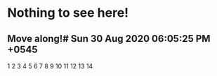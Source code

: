 # Nothing to see here!
## Move along!# Sun 30 Aug 2020 06:05:25 PM +0545
1
2
3
4
5
6
7
8
9
10
11
12
13
14

